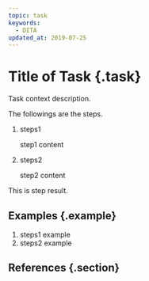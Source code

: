 ```yaml
---
topic: task
keywords:
  - DITA
updated_at: 2019-07-25
---
```


# Title of Task {.task}
Task context description.

The followings are the steps.

1. steps1

    step1 content

2. steps2

    step2 content

This is step result.

## Examples {.example}

1. steps1 example
2. steps2 example

## References {.section}
